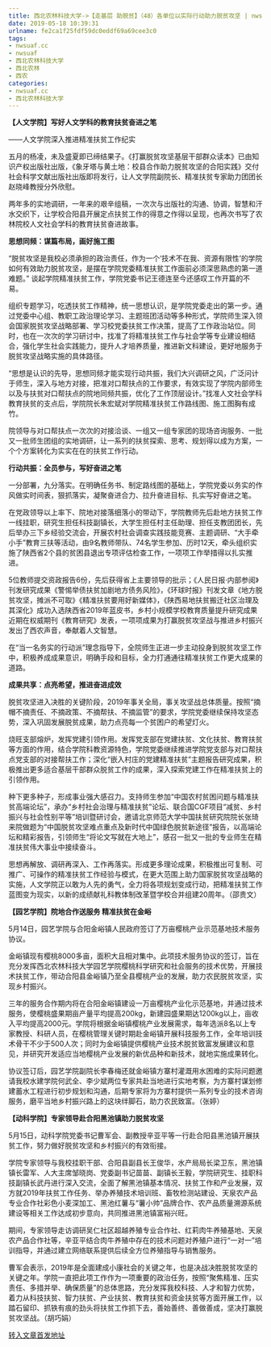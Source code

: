 ```yaml
---
title: 西北农林科技大学->【走基层 助脱贫】（48）各单位以实际行动助力脱贫攻坚 | nwsuaf.cc
date: 2019-05-18 10:39:31
urlname: fe2ca1f25fdf59dc0eddf69a69cee3c0
tags: 
- nwsuaf.cc
- nwsuaf
- 西北农林科技大学
- 西北农林
- 西农
categories:
- nwsuaf.cc
- 西北农林科技大学
---
```



**【人文学院】写好人文学科的教育扶贫奋进之笔**

——人文学院深入推进精准扶贫工作纪实

五月的杨凌，未及盛夏即已缔结果子。《打赢脱贫攻坚基层干部群众读本》已由知识产权出版社出版，《象牙塔与黄土地：校县合作助力脱贫攻坚的合阳实践》交付社会科学文献出版社出版即将发行，让人文学院副院长、精准扶贫专家助力团团长赵晓峰教授分外欣慰。

两年多的实地调研，一年来的艰辛组稿，一次次与出版社的沟通、协调，智慧和汗水交织下，让学校合阳县开展定点扶贫工作的得意之作得以呈现，也再次书写了农林院校人文社会学科的教育扶贫奋进故事。

**思想同频：谋篇布局，画好施工图**

“脱贫攻坚是我校必须承担的政治责任，作为一个‘技术不在我、资源有限性’的学院如何有效助力脱贫攻坚，是摆在学院党委精准扶贫工作面前必须深思熟虑的第一道难题。” 谈起学院精准扶贫工作，学院党委书记王德连至今还感叹工作开篇的不易。

组织专题学习，吃透扶贫工作精神，统一思想认识，是学院党委走出的第一步。通过党委中心组、教职工政治理论学习、主题班团活动等多种形式，学院师生深入领会国家脱贫攻坚战略部署、学习校党委扶贫工作决策，提高了工作政治站位。同时，也在一次次的学习研讨中，找准了将精准扶贫工作与社会学等专业建设相结合，强化学生社会实践能力，提升人才培养质量，推进新文科建设，更好地服务于脱贫攻坚战略实施的具体路径。

“思想是认识的先导，思想同频才能实现行动共振，我们大兴调研之风，广泛问计于师生，深入与地方对接，把准对口帮扶点的工作要求，有效实现了学院内部师生以及与扶贫对口帮扶点的院地同频共振，优化了工作顶层设计。”找准人文社会学科教育扶贫的支点后，学院院长朱宏斌对学院精准扶贫工作路线图、施工图胸有成竹。

院领导与对口帮扶点一次次的对接洽谈、一组又一组专家团的现场咨询服务、一批又一批师生团组的实地调研，让一系列的扶贫探索、思考、规划得以成为方案，一个个方案转化为实实在在的扶贫工作行动。

**行动共振：全员参与，写好奋进之笔**

一分部署，九分落实。在明确任务书、制定路线图的基础上，学院党委以务实的作风做实时间表，狠抓落实，凝聚奋进合力、拉升奋进目标、扎实写好奋进之笔。

在党政领导以上率下、院地对接落细落小的带动下，学院教师先后赴地方扶贫工作一线挂职，研究生担任科技副镇长，大学生担任村主任助理、担任支教团团长，先后举办三下乡经验交流会，开展农村社会调查实践技能竞赛、主题调研、“大手牵小手”教育三扶等活动，由9名教师带队、74名学生参加、历时12天，牵头组织实施了陕西省2个县的贫困县退出专项评估检查工作，一项项工作举措得以扎实推进。

5位教师提交资政报告6份，先后获得省上主要领导的批示；《人民日报·内部参阅》刊发研究成果《警惕举债扶贫加剧地方债务风险》，《环球时报》刊发文章《地方脱贫攻坚，摊派不可取》《精准扶贫要用好新媒体》，《陕西易地扶贫搬迁社区治理及其深化》成功入选陕西省2019年蓝皮书，乡村小规模学校教育质量提升研究成果近期在权威期刊《教育研究》发表，一项项成果为打赢脱贫攻坚战与推进乡村振兴发出了西农声音，奉献着人文智慧。

在“当一名务实的行动派”理念指导下，全院师生正进一步主动投身到脱贫攻坚工作中，积极养成成果意识，明确手段和目标，全力打通通往精准扶贫工作更大成果的道路。

**成果共享：点亮希望，推进奋进成效**

脱贫攻坚进入决胜的关键阶段，2019年事关全局，事关攻坚战总体质量。按照“摘帽不摘责任、不摘政策、不摘帮扶、不摘监管”的要求，学院党委继续保持攻坚态势，深入巩固发展脱贫成果，助力点亮每一个贫困户的希望灯火。

烧旺支部熔炉，发挥党建引领作用。发挥党支部在党建扶贫、文化扶贫、教育扶贫等方面的作用，结合学院科教资源特色，学院党委继续推进学院党支部与对口帮扶点党支部的对接帮扶工作；深化“嵌入村庄的党建精准扶贫”主题报告研究成果，积极推出更多适合基层干部群众脱贫工作的成果，深入探索党建工作在精准扶贫上的引领作用。

种下更多种子，形成事业强大感召力。支持师生参加“中国农村贫困问题与精准扶贫高端论坛”，承办“乡村社会治理与精准扶贫”论坛、联合国CGF项目“减贫、乡村振兴与社会性别平等”培训暨研讨会，邀请北京师范大学中国扶贫研究院院长张琦来院做题为“中国脱贫攻坚难点重点及新时代中国绿色脱贫新途径”报告，以高端论坛和精彩报告，引领师生“将论文写就在大地上”，感召一批又一批的专业师生在精准扶贫伟大事业中接续奋斗。

思想再解放、调研再深入、工作再落实。形成更多理论成果，积极推出可复制、可推广、可操作的精准扶贫工作经验与模式，在更大范围上助力国家脱贫攻坚战略的实施，人文学院正以敢为人先的勇气，全力将各项规划变成行动，把精准扶贫工作蓝图变为现实，以新的成绩献礼科教体制改革暨学校合并组建20周年。（邵贵文）

**【园艺学院】院地合作送服务 精准扶贫在金峪**

5月14日，园艺学院与合阳金峪镇人民政府签订了万亩樱桃产业示范基地技术服务协议。

金峪镇现有樱桃8000多亩，面积大且相对集中。此项技术服务协议的签订，旨在充分发挥西北农林科技大学园艺学院樱桃科学研究和社会服务的技术优势，开展技术扶贫工作，带动合阳县金峪镇乃至全县樱桃产业的发展，助力农民脱贫攻坚，实现乡村振兴。

三年的服务合作期内将在合阳金峪镇建设一万亩樱桃产业化示范基地，并通过技术服务，使樱桃盛果期亩产量平均提高200kg，新建园盛果期达1200kg以上，亩收入平均提高2000元。学院将根据金峪镇樱桃产业发展需求，每年选派8名以上专家教授、科研人员，在樱桃管理关键时期赴金峪镇开展科技服务工作，全年培训技术骨干不少于500人次；同时为金峪镇提供樱桃产业技术脱贫致富发展建议和意见，并研究开发适应当地樱桃产业发展的新优品种和新技术，就地实施成果转化。

协议签订后，园艺学院副院长李春梅还就金峪镇方寨村灌溉用水困难的实际问题邀请我校水建学院何武全、李少斌两位专家共赴当地进行实地考察，为方寨村谋划修建蓄水工程进行初步规划和沟通，后期专家将为方寨村提供一系列专业的技术咨询服务，磨平当地乡村振兴路上的这块绊脚石，助力农民致富。（张婷）

**【动科学院】专家领导赴合阳黑池镇助力脱贫攻坚**

5月15日，动科学院党委书记曹军会、副教授辛亚平等一行赴合阳县黑池镇开展扶贫工作，努力做好脱贫攻坚和乡村振兴的有效衔接。

学院专家领导与我校挂职干部、合阳县副县长王俊华，水产局局长梁卫东，黑池镇镇长雷军、人大主席邹晓岗、党委副书记苗苗、副镇长王毅，学院研究生、挂职科技副镇长武丹进行深入交流，全面了解黑池镇基本情况、扶贫工作和产业发展，双方就2019年扶贫工作任务、举办养殖技术培训班、畜牧检测站建设、天泉农产品专业合作社彩色小麦深加工、黑池红薯与“薯小帅”品牌合作、农产品质量溯源系统建设等相关工作达成初步意向，共同推进黑池镇富裕兴旺。

期间，专家领导走访调研吴仁社区超越养殖专业合作社、红莉肉牛养殖基地、天泉农产品合作社等，辛亚平结合肉牛养殖中存在的技术问题对养殖户进行“一对一”培训指导，并通过建立网络联系提供后续全方位养殖指导与销售服务。

曹军会表示，2019年是全面建成小康社会的关键之年，也是决战决胜脱贫攻坚的关键之年。学院一直把此项工作作为一项重要的政治任务，按照“聚焦精准、压实责任、多措并举、确保质量”的总体思路，充分发挥我校科技、人才和智力优势，着力从科技扶贫、智力扶贫、产业扶贫、教育扶贫和资金扶贫等方面开展工作，以踏石留印、抓铁有痕的劲头将扶贫工作抓下去，善始善终、善做善成，坚决打赢脱贫攻坚战。（胡巧娟）





[转入文章首发地址](https://news.nwsuaf.edu.cn/xnxw/89546.htm)